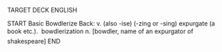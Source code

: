 TARGET DECK
ENGLISH

START
Basic
Bowdlerize
Back: v. (also -ise) (-zing or -sing) expurgate (a book etc.).  bowdlerization n. [bowdler, name of an expurgator of shakespeare]
END
